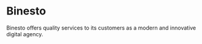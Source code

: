 # Binesto

Binesto offers quality services to its customers as a modern and innovative digital agency.
